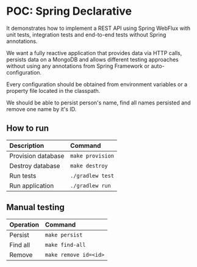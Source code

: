 # POC: Spring Declarative

It demonstrates how to implement a REST API using Spring WebFlux with unit tests, integration tests and end-to-end tests without Spring annotations.

We want a fully reactive application that provides data via HTTP calls, persists data on a MongoDB and allows different testing approaches without using any annotations from Spring Framework or auto-configuration.

Every configuration should be obtained from environment variables or a property file located in the classpath.

We should be able to persist person's name, find all names persisted and remove one name by it's ID.

## How to run

| Description | Command |
| :-- | :-- |
| Provision database | `make provision` |
| Destroy database | `make destroy` |
| Run tests | `./gradlew test` |
| Run application | `./gradlew run` |

## Manual testing

| Operation | Command |
| :--- | :--- |
| Persist | `make persist` |
| Find all | `make find-all` |
| Remove | `make remove id=<id>` |
